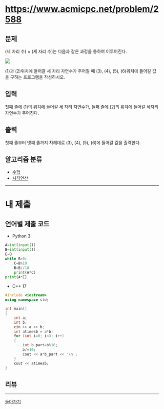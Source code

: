 # https://www.acmicpc.net/problem/2588


## 문제

(세 자리 수) × (세 자리 수)는 다음과 같은 과정을 통하여 이루어진다.

![](https://www.acmicpc.net/upload/images/f5NhGHVLM4Ix74DtJrwfC97KepPl27s%20(1).png)

(1)과 (2)위치에 들어갈 세 자리 자연수가 주어질 때 (3), (4), (5), (6)위치에 들어갈 값을 구하는 프로그램을 작성하시오.

## 입력

첫째 줄에 (1)의 위치에 들어갈 세 자리 자연수가, 둘째 줄에 (2)의 위치에 들어갈 세자리 자연수가 주어진다.

## 출력

첫째 줄부터 넷째 줄까지 차례대로 (3), (4), (5), (6)에 들어갈 값을 출력한다.

## 알고리즘 분류

- [수학](https://www.acmicpc.net/problem/tag/124)
- [사칙연산](https://www.acmicpc.net/problem/tag/121)

---
# 내 제출

## 언어별 제출 코드

- Python 3
```python
A=int(input())
B=int(input())
E=B
while B>0:
    C=B%10
    B=B//10
    print(A*C)
print(A*E)
```

- C++ 17
```c++
#include <iostream>
using namespace std;

int main()
{
    int a;
    int b;
    cin >> a >> b;
    int atimesb = a*b;
    for (int i=0; i<3; i++)
    {
        int b_part=b%10;
        b/=10;
        cout << a*b_part << '\n';
    }
    cout << atimesb;
}
```

## 리뷰




---
[돌아가기](Baekjoon/Step.md)